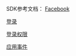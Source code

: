 SDK参考文档：
[Facebook](https://developers.facebook.com/docs/)

[登录](https://developers.facebook.com/docs/facebook-login/)

[登录权限](https://developers.facebook.com/docs/facebook-login/android/permissions)

[应用事件](https://developers.facebook.com/docs/app-events/getting-started-app-events-android/?translation=#event-names)
